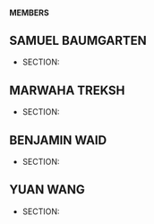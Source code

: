 #### MEMBERS

## SAMUEL BAUMGARTEN
- SECTION: 

## MARWAHA TREKSH
- SECTION: 


## BENJAMIN WAID
- SECTION: 

## YUAN WANG
- SECTION: 

